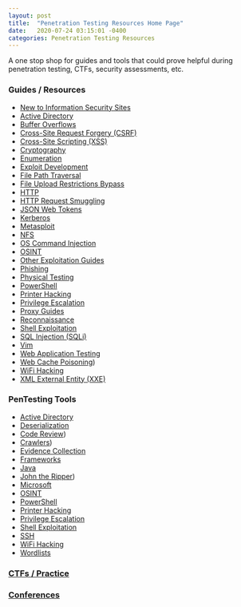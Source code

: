 ```yaml
---
layout: post
title:  "Penetration Testing Resources Home Page"
date:   2020-07-24 03:15:01 -0400
categories: Penetration Testing Resources
---
```

A one stop shop for guides and tools that could prove helpful during penetration testing, CTFs, security assessments, etc.

### Guides / Resources
* [New to Information Security Sites](https://thegetch.github.io/PenetrationTestingResources/NewtoInformationSecuritySites)
* [Active Directory](https://thegetch.github.io/PenetrationTestingResources/ActiveDirectory/)
* [Buffer Overflows](https://thegetch.github.io/PenetrationTestingResources/BufferOverflows)
* [Cross-Site Request Forgery (CSRF)](https://thegetch.github.io/PenetrationTestingResources/CrossSiteRequestForgery)
* [Cross-Site Scripting (XSS)](https://thegetch.github.io/PenetrationTestingResources/CrossSiteScripting)
* [Cryptography](https://thegetch.github.io/PenetrationTestingResources/Cryptography/)
* [Enumeration](https://thegetch.github.io/PenetrationTestingResources/Enumeration)
* [Exploit Development](https://thegetch.github.io/PenetrationTestingResources/ExploitDevelopment)
* [File Path Traversal](https://thegetch.github.io/PenetrationTestingResources/FilePathTraversal)
* [File Upload Restrictions Bypass](https://thegetch.github.io/PenetrationTestingResources/FileUploadRestrictionsBypass/)
* [HTTP](https://thegetch.github.io/PenetrationTestingResources/HTTP)
* [HTTP Request Smuggling](https://thegetch.github.io/PenetrationTestingResources/HTTPRequestSmuggling/)
* [JSON Web Tokens](https://thegetch.github.io/PenetrationTestingResources/JSONWebTokens)
* [Kerberos](https://thegetch.github.io/PenetrationTestingResources/Kerberos/)
* [Metasploit](https://thegetch.github.io/PenetrationTestingResources/Metasploit)
* [NFS](https://thegetch.github.io/PenetrationTestingResources/NFS)
* [OS Command Injection](https://thegetch.github.io/PenetrationTestingResources/OSCommandInjection)
* [OSINT](https://thegetch.github.io/PenetrationTestingResources/OSINT)
* [Other Exploitation Guides](https://thegetch.github.io/PenetrationTestingResources/OtherExploitationGuides)
* [Phishing](https://thegetch.github.io/PenetrationTestingResources/Phishing)
* [Physical Testing](https://thegetch.github.io/PenetrationTestingResources/PhysicalTesting)
* [PowerShell](https://thegetch.github.io/PenetrationTestingResources/PowerShell)
* [Printer Hacking](https://thegetch.github.io/PenetrationTestingResources/PrinterHacking)
* [Privilege Escalation](https://thegetch.github.io/PenetrationTestingResources/PrivilegeEscalation)
* [Proxy Guides](https://thegetch.github.io/PenetrationTestingResources/ProxyGuides)
* [Reconnaissance](https://thegetch.github.io/PenetrationTestingResources/Reconnaissance)
* [Shell Exploitation](https://thegetch.github.io/PenetrationTestingResources/ShellExploitation)
* [SQL Injection (SQLi)](https://thegetch.github.io/PenetrationTestingResources/SQLInjection)
* [Vim](https://thegetch.github.io/PenetrationTestingResources/Vim)
* [Web Application Testing](https://thegetch.github.io/PenetrationTestingResources/WebApplicationTesting)
* [Web Cache Poisoning](https://thegetch.github.io/PenetrationTestingResources/WebCachePoisoning))
* [WiFi Hacking](https://thegetch.github.io/PenetrationTestingResources/WiFiHacking)
* [XML External Entity (XXE)](https://thegetch.github.io/PenetrationTestingResources/XMLExternalEntity)

### PenTesting Tools
* [Active Directory](https://thegetch.github.io/PenetrationTestingResources/ActiveDirectoryTools)
* [Deserialization](https://thegetch.github.io/PenetrationTestingResources/DeserializationTools)
* [Code Review](https://thegetch.github.io/PenetrationTestingResources/CodeReviewTools))
* [Crawlers](https://thegetch.github.io/PenetrationTestingResources/Crawlers))
* [Evidence Collection](https://thegetch.github.io/PenetrationTestingResources/EvidenceCollectionTools)
* [Frameworks](https://thegetch.github.io/PenetrationTestingResources/FrameworksTools)
* [Java](https://thegetch.github.io/PenetrationTestingResources/JavaTools)
* [John the Ripper](https://thegetch.github.io/PenetrationTestingResources/JohnTheRipper))
* [Microsoft](https://thegetch.github.io/PenetrationTestingResources/MicrosoftTools)
* [OSINT](https://thegetch.github.io/PenetrationTestingResources/OSINTTools)
* [PowerShell](https://thegetch.github.io/PenetrationTestingResources/PowerShellTools)
* [Printer Hacking](https://thegetch.github.io/PenetrationTestingResources/PrinterHackingTools)
* [Privilege Escalation](https://thegetch.github.io/PenetrationTestingResources/PrivilegeEscalationTools)
* [Shell Exploitation](https://thegetch.github.io/PenetrationTestingResources/ShellExploitationTools)
* [SSH](https://thegetch.github.io/PenetrationTestingResources/SSH)
* [WiFi Hacking](https://thegetch.github.io/PenetrationTestingResources/WiFiHackingTools)
* [Wordlists](https://thegetch.github.io/PenetrationTestingResources/Wordlists)

### [CTFs / Practice](https://thegetch.github.io/PenetrationTestingResources/CTFsPractice)

### [Conferences](https://thegetch.github.io/PenetrationTestingResources/Conferences)
